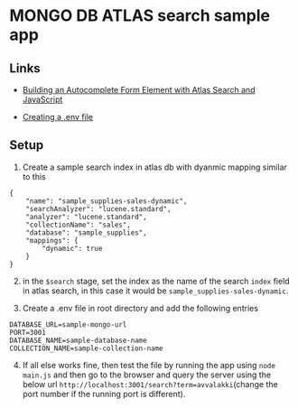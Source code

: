# MONGO DB ATLAS search sample app

## Links

- [Building an Autocomplete Form Element with Atlas Search and JavaScript](https://www.youtube.com/watch?v=3IDlOI0D8-8&t=830s)

- [Creating a .env file](https://deadsimplechat.com/blog/environment-variables-in-nodejs/)

## Setup

1. Create a sample search index in atlas db with dyanmic mapping similar to this

```
{
    "name": "sample_supplies-sales-dynamic",
    "searchAnalyzer": "lucene.standard",
    "analyzer": "lucene.standard",
    "collectionName": "sales",
    "database": "sample_supplies",
    "mappings": {
        "dynamic": true
    }
}
```

2. in the `$search` stage, set the index as the name of the search `index` field in atlas search, in this case it would be
   `sample_supplies-sales-dynamic`.

3. Create a .env file in root directory and add the following entries

```
DATABASE_URL=sample-mongo-url
PORT=3001
DATABASE_NAME=sample-database-name
COLLECTION_NAME=sample-collection-name
```

4. If all else works fine, then test the file by running the app using `node main.js` and then go to the browser and query the server using the below url `http://localhost:3001/search?term=avvalakki`(change the port number if the running port is different).
